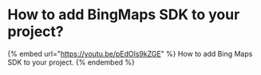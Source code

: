 # How to add BingMaps SDK to your project?

{% embed url="https://youtu.be/pEdOls9kZGE" %}
How to add Bing Maps SDK to your project.
{% endembed %}

